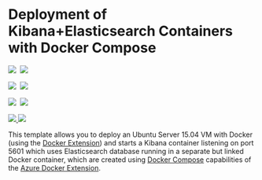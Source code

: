 # Deployment of Kibana+Elasticsearch Containers with Docker Compose

<IMG SRC="https://azbotstorage.blob.core.windows.net/badges/docker-kibana-elasticsearch/PublicLastTestDate.svg" />&nbsp;
<IMG SRC="https://azbotstorage.blob.core.windows.net/badges/docker-kibana-elasticsearch/PublicDeployment.svg" />&nbsp;

<IMG SRC="https://azbotstorage.blob.core.windows.net/badges/docker-kibana-elasticsearch/FairfaxLastTestDate.svg" />&nbsp;
<IMG SRC="https://azbotstorage.blob.core.windows.net/badges/docker-kibana-elasticsearch/FairfaxDeployment.svg" />&nbsp;

<IMG SRC="https://azbotstorage.blob.core.windows.net/badges/docker-kibana-elasticsearch/BestPracticeResult.svg" />&nbsp;
<IMG SRC="https://azbotstorage.blob.core.windows.net/badges/docker-kibana-elasticsearch/CredScanResult.svg" />&nbsp;


<a href="https://portal.azure.com/#create/Microsoft.Template/uri/https%3A%2F%2Fraw.githubusercontent.com%2FAzure%2Fazure-quickstart-templates%2Fmaster%2Fdocker-kibana-elasticsearch%2Fazuredeploy.json" target="_blank">
	<img src="http://azuredeploy.net/deploybutton.png"/>
</a>
<a href="http://armviz.io/#/?load=https%3A%2F%2Fraw.githubusercontent.com%2FAzure%2Fazure-quickstart-templates%2Fmaster%2Fdocker-kibana-elasticsearch%2Fazuredeploy.json" target="_blank">
    <img src="http://armviz.io/visualizebutton.png"/>
</a>

This template allows you to deploy an Ubuntu Server 15.04 VM with Docker (using the [Docker Extension][ext])
and starts a Kibana container listening on port 5601 which uses Elasticsearch database running
in a separate but linked Docker container, which are created using [Docker Compose][compose]
capabilities of the [Azure Docker Extension][ext].


[ext]: https://github.com/Azure/azure-docker-extension
[compose]: https://docs.docker.com/compose
